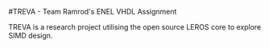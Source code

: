 #TREVA - Team Ramrod's ENEL VHDL Assignment


TREVA is a research project utilising the open source LEROS core to explore SIMD design.
